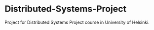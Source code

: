 # Distributed-Systems-Project
Project for Distributed Systems Project course in University of Helsinki.
